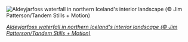 
![Aldeyjarfoss waterfall in northern Iceland's interior landscape (© Jim Patterson/Tandem Stills + Motion)](https://cn.bing.com//th?id=OHR.Aldeyjarfoss_EN-US0170785343_1920x1080.jpg&rf=LaDigue_1920x1080.jpg&pid=hp)

*[Aldeyjarfoss waterfall in northern Iceland's interior landscape (© Jim Patterson/Tandem Stills + Motion)](https://www.bing.com/search?q=aldeyjarfoss+iceland&form=hpcapt&filters=HpDate%3a%2220210914_0700%22)*
